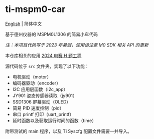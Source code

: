 # ti-mspm0-car

[English](README.md) | 简体中文

基于德州仪器的 MSPM0L1306 的简易小车代码

*注：本项目代码写于 2023 年暑假，使用请注意 M0 SDK 相关 API 的更新*

本仓库相关的应用 [2024 电赛 H 题工程](https://github.com/sfxfs/ti-cup-2024-h)

源代码位于 `src` 文件夹，实现了以下功能：

- 电机驱动（motor）
- 编码器驱动（encoder）
- I2C 应用层函数（i2c_app）
- JY901 姿态传感器读取（jy901）
- SSD1306 屏幕驱动（OLED）
- 简易 PID 速度控制（pid）
- 串口 printf 打印（uart_printf）
- 延时函数以及获取运行时间的函数（time）

附带测试的 main 程序，以及 Ti Syscfg 配置文件需要一并导入。